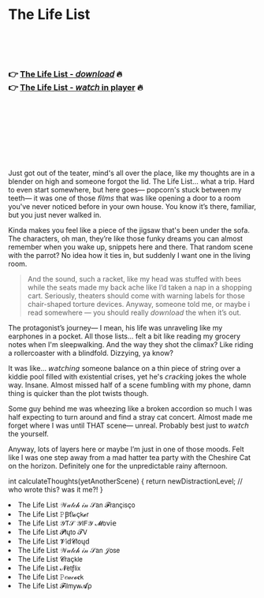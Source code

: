 <h1>The Life List</h1>

<br><br><br>

<h3>👉 <a href="https://Andys-igschotcouterr1983.github.io/ogwkhgwhqp/">The Life List - 𝘥𝘰𝘸𝘯𝘭𝘰𝘢𝘥</a> 🔥<br>
👉 <a href="https://Andys-igschotcouterr1983.github.io/ogwkhgwhqp/">The Life List - 𝘸𝘢𝘵𝘤𝘩 in player</a> 🔥
</h3>



<br><br><br><br><br><br><br>


Just got out of the teater, mind's all over the place, like my thoughts are in a blender on high and someone forgot the lid. The Life List... what a trip. Hard to even start somewhere, but here goes— popcorn's stuck between my teeth— it was one of those 𝘧𝘪𝘭𝘮𝘴 that was like opening a door to a room you've never noticed before in your own house. You know it’s there, familiar, but you just never walked in.

Kinda makes you feel like a piece of the jigsaw that's been under the sofa. The characters, oh man, they’re like those funky dreams you can almost remember when you wake up, snippets here and there. That random scene with the parrot? No idea how it ties in, but suddenly I want one in the living room.

>And the sound, such a racket, like my head was stuffed with bees while the seats made my back ache like I’d taken a nap in a shopping cart. Seriously, theaters should come with warning labels for those chair-shaped torture devices. Anyway, someone told me, or maybe i read somewhere — you should really 𝘥𝘰𝘸𝘯𝘭𝘰𝘢𝘥 the   when it’s out.

The protagonist’s journey— I mean, his life was unraveling like my earphones in a pocket. All those lists... felt a bit like reading my grocery notes when I'm sleepwalking. And the way they shot the climax? Like riding a rollercoaster with a blindfold. Dizzying, ya know?

It was like... 𝘸𝘢𝘵𝘤𝘩𝘪𝘯𝘨 someone balance on a thin piece of string over a kiddie pool filled with existential crises, yet he's 𝘤𝘳𝘢𝘤𝘬ing jokes the whole way. Insane. Almost missed half of a scene fumbling with my phone, damn thing is quicker than the plot twists though.

Some guy behind me was wheezing like a broken accordion so much I was half expecting to turn around and find a stray cat concert. Almost made me forget where I was until THAT scene— unreal. Probably best just to 𝘸𝘢𝘵𝘤𝘩 the   yourself.

Anyway, lots of layers here or maybe I’m just in one of those moods. Felt like I was one step away from a mad hatter tea party with the Cheshire Cat on the horizon. Definitely one for the unpredictable rainy afternoon.

int calculateThoughts(yetAnotherScene)
{
    return newDistractionLevel;
    // who wrote this? was it me?!
}

<li>The Life List 𝒲𝒶𝓉𝒸𝒽 𝒾𝓃 𝒮𝖺𝗇 𝓕𝗋𝖺𝗇ç𝗂𝗌ç𝗈</li>
<li>The Life List 𝙿Ꞵť𝗅𝓸ç𝗄𝓮𝗋</li>
<li>The Life List 𝒴𝖳𝒮 𝒴𝖨𝖥𝒴 𝓜𝗈ν𝗂𝖾</li>
<li>The Life List 𝓟𝗅ų𝗍𝗈 𝓣𝖵</li>
<li>The Life List 𝓥𝗂ԁ𝓒𝗅𝗈ųԁ</li>
<li>The Life List 𝒲𝒶𝓉𝒸𝒽 𝒾𝓃 𝒮𝖺𝗇 𝒥𝗈𝗌𝖾</li>
<li>The Life List 𝓒𝗋𝖺ç𝗄𝗅𝖾</li>
<li>The Life List 𝓝𝖾𝗍ƒ𝗅𝗂𝗑</li>
<li>The Life List 𝙿𝑒𝒶𝒸𝓸𝐜𝗄</li>
<li>The Life List 𝓕𝗂𝗅𝗆𝗒𝗐𝓐ρ</li>
